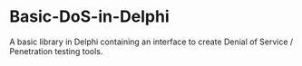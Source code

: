 # Basic-DoS-in-Delphi
A basic library in Delphi containing an interface to create Denial of Service / Penetration testing tools.
